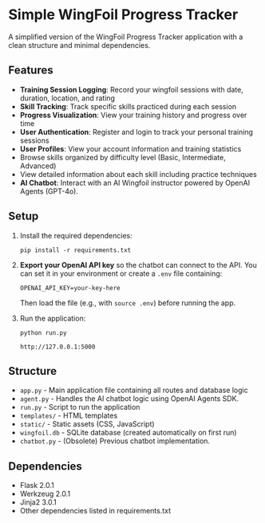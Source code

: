 # Simple WingFoil Progress Tracker

A simplified version of the WingFoil Progress Tracker application with a clean structure and minimal dependencies.

## Features

- **Training Session Logging**: Record your wingfoil sessions with date, duration, location, and rating
- **Skill Tracking**: Track specific skills practiced during each session
- **Progress Visualization**: View your training history and progress over time
- **User Authentication**: Register and login to track your personal training sessions
- **User Profiles**: View your account information and training statistics
- Browse skills organized by difficulty level (Basic, Intermediate, Advanced)
- View detailed information about each skill including practice techniques
- **AI Chatbot**: Interact with an AI Wingfoil instructor powered by OpenAI Agents (GPT-4o).

## Setup

1. Install the required dependencies:
   ```
   pip install -r requirements.txt
   ```

2. **Export your OpenAI API key** so the chatbot can connect to the API. You can
   set it in your environment or create a `.env` file containing:
   ```
   OPENAI_API_KEY=your-key-here
   ```
   Then load the file (e.g., with `source .env`) before running the app.

3. Run the application:
   ```
   python run.py
   ```

   ```
   http://127.0.0.1:5000
   ```

## Structure

- `app.py` - Main application file containing all routes and database logic
- `agent.py` - Handles the AI chatbot logic using OpenAI Agents SDK.
- `run.py` - Script to run the application
- `templates/` - HTML templates
- `static/` - Static assets (CSS, JavaScript)
- `wingfoil.db` - SQLite database (created automatically on first run)
- `chatbot.py` - (Obsolete) Previous chatbot implementation.

## Dependencies

- Flask 2.0.1
- Werkzeug 2.0.1
- Jinja2 3.0.1
- Other dependencies listed in requirements.txt


